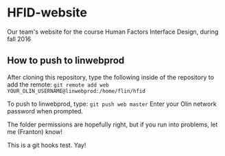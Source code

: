 # HFID-website
Our team's website for the course Human Factors Interface Design, during fall 2016

## How to push to linwebprod
After cloning this repository, type the following inside of the repository to add the remote:
```git remote add web YOUR_OLIN_USERNAME@linwebprod:/home/flin/hfid```

To push to linwebprod, type:
```git push web master```
Enter your Olin network password when prompted.

The folder permissions are hopefully right, but if you run into problems, let me (Franton) know!

This is a git hooks test. Yay!
